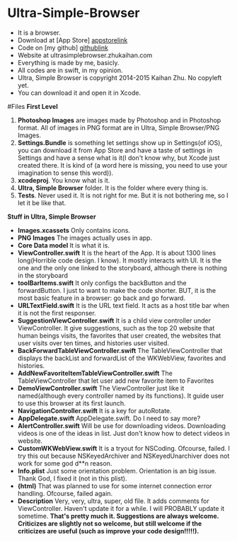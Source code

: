 # Ultra-Simple-Browser
* It is a browser.
* Download at [App Store] [appstorelink]
* Code on [my github] [githublink]
* Website at ultrasimplebrowser.zhukaihan.com
* Everything is made by me, basicly. 
* All codes are in swift, in my opinion. 
* Ultra, Simple Browser is copyright 2014-2015 Kaihan Zhu. No copyleft yet. 
* You can download it and open it in Xcode. 

#Files
**First Level**

1. **Photoshop Images** are images made by Photoshop and in Photoshop format. All of images in PNG format are in Ultra, Simple Browser/PNG Images. 
2. **Settings.Bundle** is something let settings show up in Settings(of iOS), you can download it from App Store and have a taste of settings in Settings and have a sense what is it(I don't know why, but Xcode just created there. It is kind of (a word here is missing, you need to use your imagination to sense this word)).
3. **xcodeproj**. You know what is it.
4. **Ultra, Simple Browser** folder. It is the folder where every thing is. 
5. **Tests**. Never used it. It is not right for me. But it is not bothering me, so I let it be like that.

**Stuff in Ultra, Simple Browser**

* **Images.xcassets** Only contains icons. 
* **PNG Images** The images actually uses in app. 
* **Core Data model** It is what it is. 
* **ViewController.swift** It is the heart of the App. It is about 1300 lines long(Horrible code design. I know). It mostly interacts with UI. It is the one and the only one linked to the storyboard, although there is nothing in the storyboard
* **toolBarItems.swift** It only configs the backButton and the forwardButton. I just to want to make the code shorter. BUT, it is the most basic feature in a browser: go back and go forward. 
* **URLTextField.swift** It is the URL text field. It acts as a host title bar when it is not the first responser. 
* **SuggestionViewController.swift** It is a child view controller under ViewController. It give suggestions, such as the top 20 website that human beings visits, the favorites that user created,                   the websites that user visits over ten times, and histories user visited. 
* **BackForwardTableViewController.swift** The TableViewController that displays the backList and forwardList of the WKWebView, favorites and histories. 
* **AddNewFavoriteItemTableViewController.swift** The TableViewController that let user add new favorite item to Favorites
* **DemoViewController.swift** The ViewController just like it named(although every controller named by its functions). It guide user to use this browser at its first launch. 
* **NavigationController.swift** It is a key for autoRotate.
* **AppDelegate.swift** AppDelegate.swift. Do I need to say more?
* **AlertController.swift** Will be use for downloading videos. Downloading videos is one of the ideas in list. Just don't know how to detect videos in website.
* **CustomWKWebView.swift** It is a tryout for NSCoding. Ofcourse, failed. I try this out because NSKeyedArchiver and NSKeyedUnarchiver does not work for some god d**n reason. 
* **Info.plist** Just some orientation problem. Orientation is an big issue. Thank God, I fixed it (not in this plist). 
* **(html)** That was planned to use for some internet connection error handling. Ofcourse, failed again.
* **Description** Very, very, ultra, super, old file. It adds comments for ViewController. Haven't update it for a while. I will PROBABLY update it sometime. 
**That's pretty much it. Suggestions are always welcome. Criticizes are slightly not so welcome, but still welcome if the criticizes are useful (such as improve your code design!!!!!).**

[appstorelink]: http://itunes.apple.com/us/app/ultra-simple-browser/id952551914?mt=8
[githublink]: http://github.com/zhukaihan/Ultra-Simple-Browser
